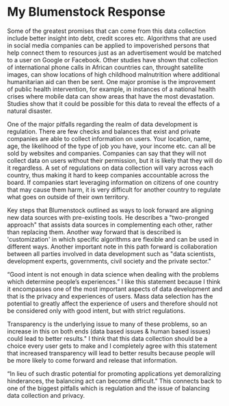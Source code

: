 # My Blumenstock Response

Some of the greatest promises that can come from this data collection include better insight into debt, credit scores etc. Algorithms that are used in social media companies can be applied to impoverished persons that help connect them to resources just as an advertisement would be matched to a user on Google or Facebook. Other studies have shown that collection of international phone calls in African countries can, throught satellite images, can show locations of high childhood malnutrition where additional humanitarian aid can then be sent. One major promise is the improvement of public health intervention, for example, in instances of a national health crises where mobile data can show areas that have the most devastation. Studies show that it could be possible for this data to reveal the effects of a natural disaster.

One of the major pitfalls regarding the realm of data development is regulation. There are few checks and balances that exist and private companies are able to collect information on users. Your location, name, age, the likelihood of the type of job you have, your income etc. can all be sold by websites and companies. Companies can say that they will not collect data on users without their permission, but it is likely that they will do it regardless. A set of regulations on data collection will vary across each country, thus making it hard to keep companies accountable across the board. If companies start leveraging information on citizens of one country that may cause them harm, it is very difficult for another country to regulate what goes on outside of their own territory. 

Key steps that Blumenstock outlined as ways to look forward are aligning new data sources with pre-existing tools. He describes a "two-pronged approach" that assists data sources in complementing each other, rather than replacing them. Another way forward that is described is 'customization' in which specific algorithms are flexible and can be used in different ways. Another important note in this path forward is collaboration between all parties involved in data development such as "data scientists, development experts, governments, civil society and the private sector."

“Good intent is not enough in data science when dealing with the problems which determine people’s experiences.” I like this statement because I think it encompasses one of the most important aspects of data development and that is the privacy and experiences of users. Mass data selection has the potential to greatly affect the experience of users and therefore should not be considered only with good intent, but with strict regulations.

Transparency is the underlying issue to many of these problems, so an increase in this on both ends (data based issues & human based issues) could lead to better results." I think that this data collection should be a choice every user gets to make and I completely agree with this statement that increased transparency will lead to better results because people will be more likely to come forward and release that information. 

“In lieu of such drastic potential for promoting applications yet demoralizing hinderances, the balancing act can become difficult.” This connects back to one of the biggest pitfalls which is regulation and the issue of balancing data collection and privacy. 
